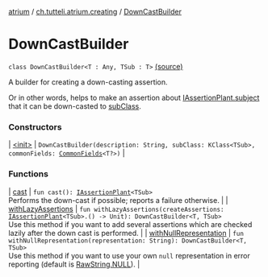 [atrium](../../index.md) / [ch.tutteli.atrium.creating](../index.md) / [DownCastBuilder](.)

# DownCastBuilder

`class DownCastBuilder<T : Any, TSub : T>` [(source)](https://github.com/robstoll/atrium/tree/master/atrium-impl-robstoll/src/main/kotlin/ch/tutteli/atrium/creating/DownCastBuilder.kt#L32)

A builder for creating a down-casting assertion.

Or in other words, helps to make an assertion about [IAssertionPlant.subject](../-i-assertion-plant-with-common-fields/subject.md) that it can be
down-casted to [subClass](#).

### Constructors

| [&lt;init&gt;](-init-.md) | `DownCastBuilder(description: String, subClass: KClass<TSub>, commonFields: `[`CommonFields`](../-i-assertion-plant-with-common-fields/-common-fields/index.md)`<T?>)` |

### Functions

| [cast](cast.md) | `fun cast(): `[`IAssertionPlant`](../-i-assertion-plant/index.md)`<TSub>`<br>Performs the down-cast if possible; reports a failure otherwise. |
| [withLazyAssertions](with-lazy-assertions.md) | `fun withLazyAssertions(createAssertions: `[`IAssertionPlant`](../-i-assertion-plant/index.md)`<TSub>.() -> Unit): DownCastBuilder<T, TSub>`<br>Use this method if you want to add several assertions which are checked lazily after the down cast is performed. |
| [withNullRepresentation](with-null-representation.md) | `fun withNullRepresentation(representation: String): DownCastBuilder<T, TSub>`<br>Use this method if you want to use your own `null` representation in error reporting
(default is [RawString.NULL](../../ch.tutteli.atrium.reporting/-raw-string/-n-u-l-l.md)). |

